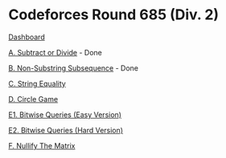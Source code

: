 # Codeforces Round 685 (Div. 2)

[Dashboard](https://codeforces.com/contest/1451)

[A. Subtract or Divide](https://codeforces.com/contest/1451/problem/A) - Done

[B. Non-Substring Subsequence](https://codeforces.com/contest/1451/problem/B) - Done

[C. String Equality](https://codeforces.com/contest/1451/problem/C)

[D. Circle Game](https://codeforces.com/contest/1451/problem/D)

[E1. Bitwise Queries (Easy Version)](https://codeforces.com/contest/1451/problem/E1)

[E2. Bitwise Queries (Hard Version)](https://codeforces.com/contest/1451/problem/E2)

[F. Nullify The Matrix](https://codeforces.com/contest/1451/problem/F)
